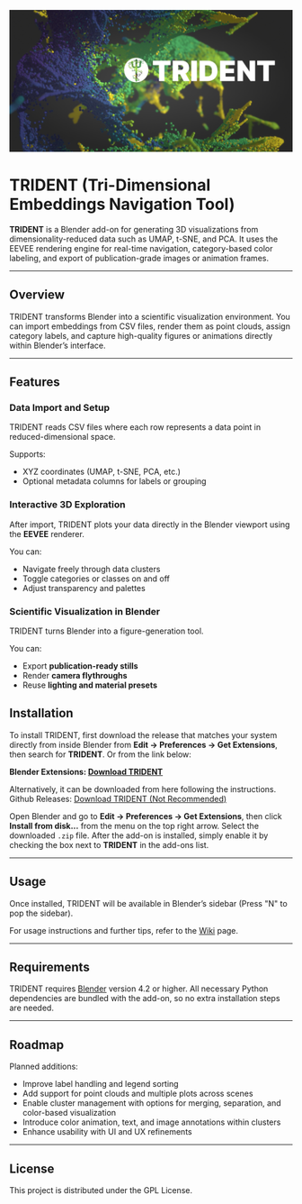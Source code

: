 <p align="center">
  <img src=".github\others\logo.png" alt="TRIDENT">
</p>

# TRIDENT (Tri-Dimensional Embeddings Navigation Tool)

**TRIDENT** is a Blender add-on for generating 3D visualizations from dimensionality-reduced data such as UMAP, t-SNE, and PCA. It uses the EEVEE rendering engine for real-time navigation, category-based color labeling, and export of publication-grade images or animation frames.

---

## Overview

TRIDENT transforms Blender into a scientific visualization environment. You can import embeddings from CSV files, render them as point clouds, assign category labels, and capture high-quality figures or animations directly within Blender’s interface.

---

## Features

### Data Import and Setup

TRIDENT reads CSV files where each row represents a data point in reduced-dimensional space.

Supports:

- XYZ coordinates (UMAP, t-SNE, PCA, etc.)
- Optional metadata columns for labels or grouping

### Interactive 3D Exploration

After import, TRIDENT plots your data directly in the Blender viewport using the **EEVEE** renderer.

You can:

- Navigate freely through data clusters
- Toggle categories or classes on and off
- Adjust transparency and palettes

### Scientific Visualization in Blender

TRIDENT turns Blender into a figure-generation tool.

You can:

- Export **publication-ready stills**
- Render **camera flythroughs**
- Reuse **lighting and material presets**

## Installation

To install TRIDENT, first download the release that matches your system directly from inside Blender from **Edit → Preferences → Get Extensions**, then search for **TRIDENT**. Or from the link below:

**Blender Extensions: [Download TRIDENT](https://extensions.blender.org/add-ons/trident/)**


Alternatively, it can be downloaded from here following the instructions.
Github Releases: [Download TRIDENT (Not Recommended)](https://github.com/c-cordi/TRIDENT/releases)

Open Blender and go to **Edit → Preferences → Get Extensions**, then click **Install from disk...** from the menu on the top right arrow. Select the downloaded `.zip` file. After the add-on is installed, simply enable it by checking the box next to **TRIDENT** in the add-ons list.

---

## Usage

Once installed, TRIDENT will be available in Blender’s sidebar (Press "N" to pop the sidebar).

For usage instructions and further tips, refer to the [Wiki](https://github.com/c-cordi/TRIDENT/wiki) page.

---

## Requirements

TRIDENT requires [Blender](https://www.blender.org/) version 4.2 or higher. All necessary Python dependencies are bundled with the add-on, so no extra installation steps are needed.

---

## Roadmap

Planned additions:

- Improve label handling and legend sorting  
- Add support for point clouds and multiple plots across scenes  
- Enable cluster management with options for merging, separation, and color-based visualization  
- Introduce color animation, text, and image annotations within clusters  
- Enhance usability with UI and UX refinements

---

## License

This project is distributed under the GPL License.
